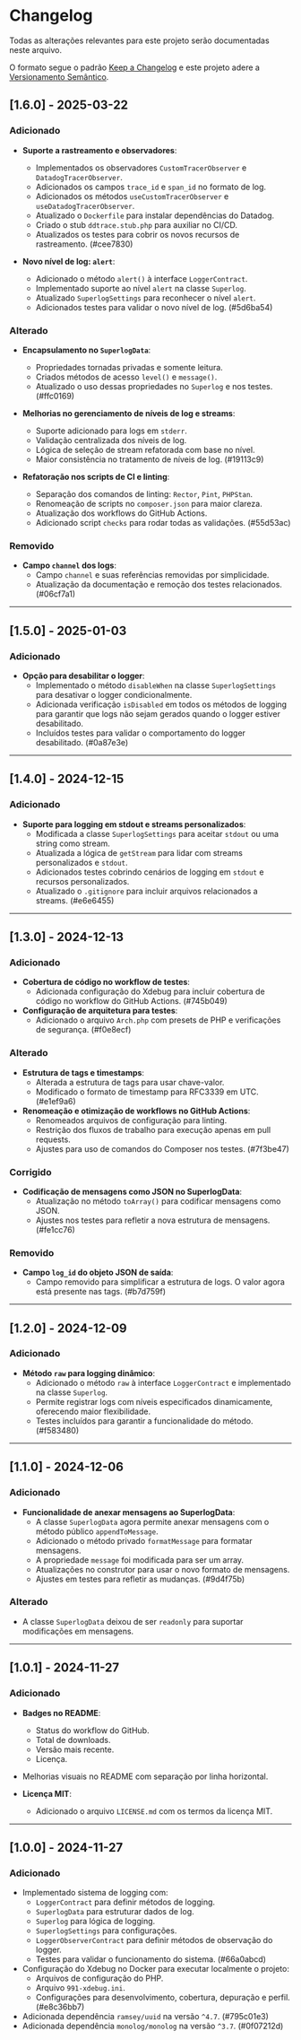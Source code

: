 # Changelog

Todas as alterações relevantes para este projeto serão documentadas neste arquivo.

O formato segue o padrão [Keep a Changelog](http://keepachangelog.com/) e este projeto adere a [Versionamento Semântico](http://semver.org/).

## [1.6.0] - 2025-03-22
### Adicionado
- **Suporte a rastreamento e observadores**:
  - Implementados os observadores `CustomTracerObserver` e `DatadogTracerObserver`.
  - Adicionados os campos `trace_id` e `span_id` no formato de log.
  - Adicionados os métodos `useCustomTracerObserver` e `useDatadogTracerObserver`.
  - Atualizado o `Dockerfile` para instalar dependências do Datadog.
  - Criado o stub `ddtrace.stub.php` para auxiliar no CI/CD.
  - Atualizados os testes para cobrir os novos recursos de rastreamento. (#cee7830)

- **Novo nível de log: `alert`**:
  - Adicionado o método `alert()` à interface `LoggerContract`.
  - Implementado suporte ao nível `alert` na classe `Superlog`.
  - Atualizado `SuperlogSettings` para reconhecer o nível `alert`.
  - Adicionados testes para validar o novo nível de log. (#5d6ba54)

### Alterado
- **Encapsulamento no `SuperlogData`**:
  - Propriedades tornadas privadas e somente leitura.
  - Criados métodos de acesso `level()` e `message()`.
  - Atualizado o uso dessas propriedades no `Superlog` e nos testes. (#ffc0169)

- **Melhorias no gerenciamento de níveis de log e streams**:
  - Suporte adicionado para logs em `stderr`.
  - Validação centralizada dos níveis de log.
  - Lógica de seleção de stream refatorada com base no nível.
  - Maior consistência no tratamento de níveis de log. (#19113c9)

- **Refatoração nos scripts de CI e linting**:
  - Separação dos comandos de linting: `Rector`, `Pint`, `PHPStan`.
  - Renomeação de scripts no `composer.json` para maior clareza.
  - Atualização dos workflows do GitHub Actions.
  - Adicionado script `checks` para rodar todas as validações. (#55d53ac)

### Removido
- **Campo `channel` dos logs**:
  - Campo `channel` e suas referências removidas por simplicidade.
  - Atualização da documentação e remoção dos testes relacionados. (#06cf7a1)

---

## [1.5.0] - 2025-01-03
### Adicionado
- **Opção para desabilitar o logger**:
  - Implementado o método `disableWhen` na classe `SuperlogSettings` para desativar o logger condicionalmente.
  - Adicionada verificação `isDisabled` em todos os métodos de logging para garantir que logs não sejam gerados quando o logger estiver desabilitado.
  - Incluídos testes para validar o comportamento do logger desabilitado. (#0a87e3e)

---

## [1.4.0] - 2024-12-15
### Adicionado
- **Suporte para logging em stdout e streams personalizados**:
  - Modificada a classe `SuperlogSettings` para aceitar `stdout` ou uma string como stream.
  - Atualizada a lógica de `getStream` para lidar com streams personalizados e `stdout`.
  - Adicionados testes cobrindo cenários de logging em `stdout` e recursos personalizados.
  - Atualizado o `.gitignore` para incluir arquivos relacionados a streams. (#e6e6455)

---

## [1.3.0] - 2024-12-13
### Adicionado
- **Cobertura de código no workflow de testes**:
  - Adicionada configuração do Xdebug para incluir cobertura de código no workflow do GitHub Actions. (#745b049)
- **Configuração de arquitetura para testes**:
  - Adicionado o arquivo `Arch.php` com presets de PHP e verificações de segurança. (#f0e8ecf)
  
### Alterado
- **Estrutura de tags e timestamps**:
  - Alterada a estrutura de tags para usar chave-valor.
  - Modificado o formato de timestamp para RFC3339 em UTC. (#e1ef9a6)
- **Renomeação e otimização de workflows no GitHub Actions**:
  - Renomeados arquivos de configuração para linting.
  - Restrição dos fluxos de trabalho para execução apenas em pull requests.
  - Ajustes para uso de comandos do Composer nos testes. (#7f3be47)

### Corrigido
- **Codificação de mensagens como JSON no SuperlogData**:
  - Atualização no método `toArray()` para codificar mensagens como JSON.
  - Ajustes nos testes para refletir a nova estrutura de mensagens. (#fe1cc76)

### Removido
- **Campo `log_id` do objeto JSON de saída**:
  - Campo removido para simplificar a estrutura de logs. O valor agora está presente nas tags. (#b7d759f)

---

## [1.2.0] - 2024-12-09
### Adicionado
- **Método `raw` para logging dinâmico**:
  - Adicionado o método `raw` à interface `LoggerContract` e implementado na classe `Superlog`.
  - Permite registrar logs com níveis especificados dinamicamente, oferecendo maior flexibilidade.
  - Testes incluídos para garantir a funcionalidade do método. (#f583480)

---

## [1.1.0] - 2024-12-06
### Adicionado
- **Funcionalidade de anexar mensagens ao SuperlogData**:
  - A classe `SuperlogData` agora permite anexar mensagens com o método público `appendToMessage`.
  - Adicionado o método privado `formatMessage` para formatar mensagens.
  - A propriedade `message` foi modificada para ser um array.
  - Atualizações no construtor para usar o novo formato de mensagens.
  - Ajustes em testes para refletir as mudanças. (#9d4f75b)

### Alterado
- A classe `SuperlogData` deixou de ser `readonly` para suportar modificações em mensagens.

---

## [1.0.1] - 2024-11-27
### Adicionado
- **Badges no README**:
  - Status do workflow do GitHub.
  - Total de downloads.
  - Versão mais recente.
  - Licença.
- Melhorias visuais no README com separação por linha horizontal.

- **Licença MIT**:
  - Adicionado o arquivo `LICENSE.md` com os termos da licença MIT.

---

## [1.0.0] - 2024-11-27
### Adicionado
- Implementado sistema de logging com:
  - `LoggerContract` para definir métodos de logging.
  - `SuperlogData` para estruturar dados de log.
  - `Superlog` para lógica de logging.
  - `SuperlogSettings` para configurações.
  - `LoggerObserverContract` para definir métodos de observação do logger.
  - Testes para validar o funcionamento do sistema. (#66a0abcd)
- Configuração do Xdebug no Docker para executar localmente o projeto:
  - Arquivos de configuração do PHP.
  - Arquivo `991-xdebug.ini`.
  - Configurações para desenvolvimento, cobertura, depuração e perfil. (#e8c36bb7)
- Adicionada dependência `ramsey/uuid` na versão `^4.7`. (#795c01e3)
- Adicionada dependência `monolog/monolog` na versão `^3.7`. (#0f07212d)

